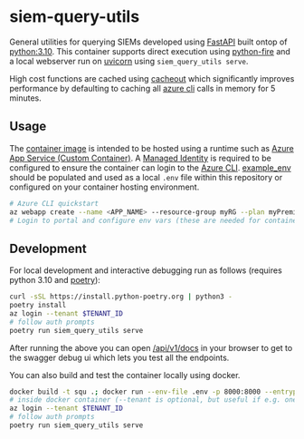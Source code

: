 # siem-query-utils

General utilities for querying SIEMs developed using [FastAPI](https://fastapi.tiangolo.com/) built ontop of [python:3.10](https://github.com/docker-library/python/blob/master/3.10/bullseye/Dockerfile). This container supports direct execution using [python-fire](https://github.com/google/python-fire) and a local webserver run on [uvicorn](https://www.uvicorn.org/#uvicornrun) using `siem_query_utils serve`.

High cost functions are cached using [cacheout](https://github.com/dgilland/cacheout) which significantly improves performance by defaulting to caching all [azure cli](https://pypi.org/project/azure-cli/) calls in memory for 5 minutes.

## Usage

The [container image](https://github.com/wagov/siem-query-utils/pkgs/container/siem-query-utils) is intended to be hosted using a runtime such as [Azure App Service (Custom Container)](https://learn.microsoft.com/en-us/azure/app-service/tutorial-custom-container?pivots=container-linux). A [Managed Identity](https://docs.microsoft.com/en-us/azure/app-service/overview-managed-identity) is required to be configured to ensure the container can login to the [Azure CLI](https://docs.microsoft.com/en-us/cli/azure/authenticate-azure-cli#sign-in-with-a-managed-identity). [example_env](example_env) should be populated and used as a local `.env` file within this repository or configured on your container hosting environment.

```bash
# Azure CLI quickstart
az webapp create --name <APP_NAME> --resource-group myRG --plan myPremiumPlan --deployment-container-image-name ghcr.io/wagov/siem-query-utils:v1.3.4
# Login to portal and configure env vars (these are needed for container to start)
```

## Development

For local development and interactive debugging run as follows (requires python 3.10 and [poetry](https://python-poetry.org/docs/#installing-with-the-official-installer)):

```bash
curl -sSL https://install.python-poetry.org | python3 -
poetry install
az login --tenant $TENANT_ID
# follow auth prompts
poetry run siem_query_utils serve
```

After running the above you can open [/api/v1/docs](http://localhost:8000/api/v1/docs) in your browser to get to the swagger debug ui which lets you test all the endpoints.

You can also build and test the container locally using docker.

```bash
docker build -t squ .; docker run --env-file .env -p 8000:8000 --entrypoint /bin/bash -it squ
# inside docker container (--tenant is optional, but useful if e.g. one tenant has specific auth constraints).
az login --tenant $TENANT_ID
# follow auth prompts
poetry run siem_query_utils serve
`````
